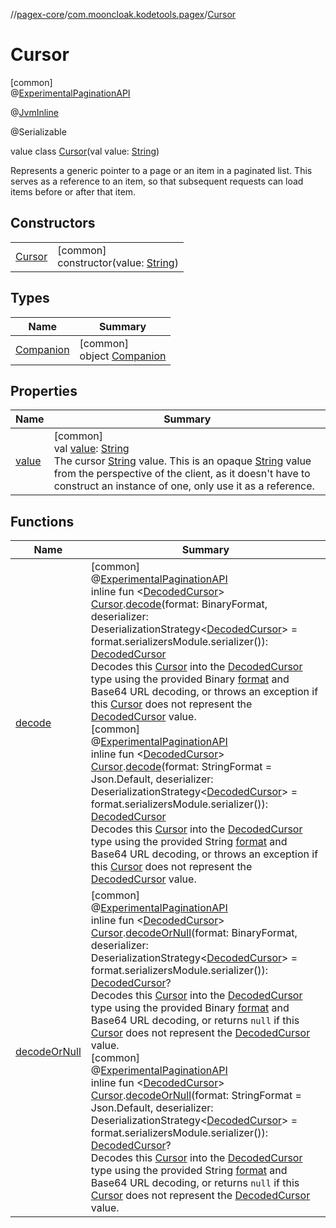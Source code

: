 //[pagex-core](../../../index.md)/[com.mooncloak.kodetools.pagex](../index.md)/[Cursor](index.md)

# Cursor

[common]\
@[ExperimentalPaginationAPI](../-experimental-pagination-a-p-i/index.md)

@[JvmInline](https://kotlinlang.org/api/latest/jvm/stdlib/kotlin.jvm/-jvm-inline/index.html)

@Serializable

value class [Cursor](index.md)(val value: [String](https://kotlinlang.org/api/latest/jvm/stdlib/kotlin/-string/index.html))

Represents a generic pointer to a page or an item in a paginated list. This serves as a reference to an item, so that subsequent requests can load items before or after that item.

## Constructors

| | |
|---|---|
| [Cursor](-cursor.md) | [common]<br>constructor(value: [String](https://kotlinlang.org/api/latest/jvm/stdlib/kotlin/-string/index.html)) |

## Types

| Name | Summary |
|---|---|
| [Companion](-companion/index.md) | [common]<br>object [Companion](-companion/index.md) |

## Properties

| Name | Summary |
|---|---|
| [value](value.md) | [common]<br>val [value](value.md): [String](https://kotlinlang.org/api/latest/jvm/stdlib/kotlin/-string/index.html)<br>The cursor [String](https://kotlinlang.org/api/latest/jvm/stdlib/kotlin/-string/index.html) value. This is an opaque [String](https://kotlinlang.org/api/latest/jvm/stdlib/kotlin/-string/index.html) value from the perspective of the client, as it doesn't have to construct an instance of one, only use it as a reference. |

## Functions

| Name | Summary |
|---|---|
| [decode](../decode.md) | [common]<br>@[ExperimentalPaginationAPI](../-experimental-pagination-a-p-i/index.md)<br>inline fun &lt;[DecodedCursor](../decode.md)&gt; [Cursor](index.md).[decode](../decode.md)(format: BinaryFormat, deserializer: DeserializationStrategy&lt;[DecodedCursor](../decode.md)&gt; = format.serializersModule.serializer()): [DecodedCursor](../decode.md)<br>Decodes this [Cursor](index.md) into the [DecodedCursor](../decode.md) type using the provided Binary [format](../decode.md) and Base64 URL decoding, or throws an exception if this [Cursor](index.md) does not represent the [DecodedCursor](../decode.md) value.<br>[common]<br>@[ExperimentalPaginationAPI](../-experimental-pagination-a-p-i/index.md)<br>inline fun &lt;[DecodedCursor](../decode.md)&gt; [Cursor](index.md).[decode](../decode.md)(format: StringFormat = Json.Default, deserializer: DeserializationStrategy&lt;[DecodedCursor](../decode.md)&gt; = format.serializersModule.serializer()): [DecodedCursor](../decode.md)<br>Decodes this [Cursor](index.md) into the [DecodedCursor](../decode.md) type using the provided String [format](../decode.md) and Base64 URL decoding, or throws an exception if this [Cursor](index.md) does not represent the [DecodedCursor](../decode.md) value. |
| [decodeOrNull](../decode-or-null.md) | [common]<br>@[ExperimentalPaginationAPI](../-experimental-pagination-a-p-i/index.md)<br>inline fun &lt;[DecodedCursor](../decode-or-null.md)&gt; [Cursor](index.md).[decodeOrNull](../decode-or-null.md)(format: BinaryFormat, deserializer: DeserializationStrategy&lt;[DecodedCursor](../decode-or-null.md)&gt; = format.serializersModule.serializer()): [DecodedCursor](../decode-or-null.md)?<br>Decodes this [Cursor](index.md) into the [DecodedCursor](../decode-or-null.md) type using the provided Binary [format](../decode-or-null.md) and Base64 URL decoding, or returns `null` if this [Cursor](index.md) does not represent the [DecodedCursor](../decode-or-null.md) value.<br>[common]<br>@[ExperimentalPaginationAPI](../-experimental-pagination-a-p-i/index.md)<br>inline fun &lt;[DecodedCursor](../decode-or-null.md)&gt; [Cursor](index.md).[decodeOrNull](../decode-or-null.md)(format: StringFormat = Json.Default, deserializer: DeserializationStrategy&lt;[DecodedCursor](../decode-or-null.md)&gt; = format.serializersModule.serializer()): [DecodedCursor](../decode-or-null.md)?<br>Decodes this [Cursor](index.md) into the [DecodedCursor](../decode-or-null.md) type using the provided String [format](../decode-or-null.md) and Base64 URL decoding, or returns `null` if this [Cursor](index.md) does not represent the [DecodedCursor](../decode-or-null.md) value. |
